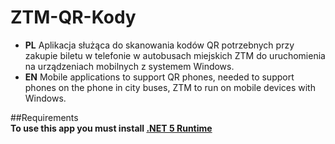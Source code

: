 # ZTM-QR-Kody
- **PL** Aplikacja służąca do skanowania kodów QR potrzebnych przy zakupie biletu w telefonie w autobusach miejskich ZTM do uruchomienia na urządzeniach mobilnych z systemem Windows.  
- **EN** Mobile applications to support QR phones, needed to support phones on the phone in city buses, ZTM to run on mobile devices with Windows. 
   
##Requirements  
**To use this app you must install [.NET 5 Runtime](https://dotnet.microsoft.com/download/dotnet/thank-you/runtime-desktop-5.0.10-windows-x86-installer)**